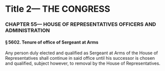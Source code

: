 
# Title 2— THE CONGRESS
### CHAPTER 55— HOUSE OF REPRESENTATIVES OFFICERS AND ADMINISTRATION
#### § 5602. Tenure of office of Sergeant at Arms

Any person duly elected and qualified as Sergeant at Arms of the House of Representatives shall continue in said office until his successor is chosen and qualified, subject however, to removal by the House of Representatives.
